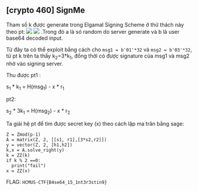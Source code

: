 ## [crypto 460] SignMe

Tham số k được generate trong Elgamal Signing Scheme ở thử thách này theo pt: 
<img src="https://render.githubusercontent.com/render/math?math={k = \sum_{n=1} ^{\infty} a_i b_i}#gh-light-mode-only">
<img src="https://render.githubusercontent.com/render/math?math={\color{white}k = \sum_{n=1} ^{\infty} a_i b_i, k%2b=1,   \text{if phi | k }}#gh-dark-mode-only">
.Trong đó a là só random do server generate và b là user base64 decoded input. 

Từ đây ta có thể exploit bằng cách cho `msg1 = b'01'*32` và `msg2 = b'03'*32`, từ pt k trên ta thấy k<sub>2</sub>=3*k<sub>1</sub>, đồng thời có được signature của msg1 và msg2 nhờ vào signing server.

Thu được pt1 : 

s<sub>1</sub> * k<sub>1</sub> = H(msg<sub>1</sub>) - x * r<sub>1</sub>

pt2:
  
s<sub>2</sub> * 3k<sub>1</sub> = H(msg<sub>2</sub>) - x * r<sub>2</sub>

Ta giải hệ pt để tìm được secret key (x) theo cách lập ma trân bằng sage:

```sage
Z = Zmod(p-1)
A = matrix(Z, 2, [[s1, r1],[3*s2,r2]]) 
y = vector(Z, 2, [h1,h2])
k,x = A.solve_right(y)
k = ZZ(k)
if k % 2 ==0:
  print("fail")
x = ZZ(x)
```



FLAG: `HCMUS-CTF{B4se64_15_1nt3r3stin9}`
